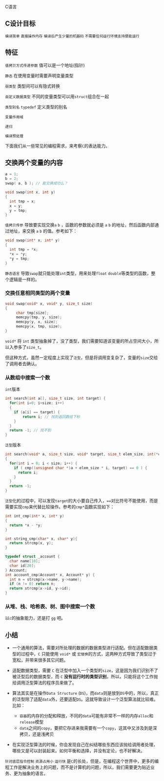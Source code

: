 C语言

## C设计目标

`编译简单` `直接操作内存` `编译后产生少量的机器码` `不需要任何运行环境支持便能运行`

## 特征

`值拷贝方式传递参数` 值可以是一个地址(指针)

`静态` 在使用变量时需要声明变量类型

`弱类型` 类型间可以有隐式转换

`自定义数据类型` 不同的变量类型可以用`struct`组合在一起

`类型别名` `typedef` 定义类型的别名

`变量作用域`

`递归`

`编译预处理`

下面我们从一些常见的编程需求，来考察`C`的表达能力。

## 交换两个变量的内容

```c
a = 1;
b = 2;
swap( a, b ); // 能交换成功么？
```


``` c
void swap(int x, int y)
{
  int tmp = x;
  x = y;
  y = tmp;
}
```

`值拷贝传参` 导致要实现交换`a` `b` ，函数的参数就必须是 `a` `b` 的地址，然后函数内部通过地址，来交换 `a` `b` 的值。参考如下：

```c
void swap(int* x, int* y)
{
  int tmp = *x;
  *x = *y;
  *y = tmp;
}
```

`静态语言` 导致`swap`就只能处理`int`类型，用来处理`float` `double`等类型的函数，整个逻辑是一样的。

### 交换任意相同类型的两个变量

```c
void swap(void* x, void* y, size_t size)
{
     char tmp[size];
     memcpy(tmp, y, size);
     memcpy(y, x, size);
     memcpy(x, tmp, size);
}
```

`void*` 将 `int` 类型抽象掉了，没了类型，我们需要知道该变量的所占空间大小，所以入参多了`size_t`。

但这种方式，虽然一定程度上实现了`泛型`，但是将调用变复杂了，变量的`size`交给了调用者去确认。

### 从数组中搜索一个数

`int`版本

```c
int search(int a[], size_t size, int target) {
  for(int i=0; i<size; i++)
  {
    if (a[i] == target) {
        return i; // 找到返回数组下标
    }
  }
  return -1; // 找不到
}
```

`泛型`版本

```c
int search(void* a, size_t size, void* target, size_t elem_size, int(*cmp)(void*, void*) )
{
  for(int i = 0; i < size; i++) {
    if ( cmp((unsigned char *)a + elem_size * i, target) == 0 ) {
      return i;
    }
  }
  return -1;
}
```

`泛型`化的过程中，可以发现`target`的大小要自己传入，`==`对比符号不能使用，而是需要实现`cmp`来代替比较操作。参考的`cmp*`函数实现如下：

```c
int int_cmp(int* x, int* y)
{
  return *x - *y;
}

int string_cmp(char* x, char* y){
  return strcmp(x, y);
}

typedef struct _account {
  char name[10];
  char id[20];
} Account;
int account_cmp(Account* x, Account* y) {
  int n = strcmp(x->name, y->name);
  if (n != 0) return n;
  return strcmp(x->id, y->id);
}
```

### 从堆、栈、哈希表、树、图中搜索一个数

以`c`的抽象能力，还是打 `gg` 吧。

## 小结

- 一个通用的算法，需要对所处理的数据的数据类型进行适配。但在适配数据类型的过程中，`C` 只能使用 `void*` 或 `宏替换`的方式，这两种方式导致了类型过于宽松，并带来很多其它问题。

- 适配数据类型，需要 `C` 在泛型中加入一个类型的`size`，这是因为我们识别不了被泛型后的数据类型，而 `C` **没有运行时的类型识别**，所以，只能将这个工作抛给调用泛型算法的程序员来做了。

- 算法其实是在操作`Data Structure` (`DS`)，而`data`则是放到`DS`中的，所以，真正的泛型除了适配`data`外，还要适配`DS`。这就导致设计一个泛型算法就比较难。比如：
  - `容器`的内存的分配和释放，不同的`data`可能有非常不一样的内存`alloc`和`release`模型
  - `data`之间的`copy`，要把它存进来我需要有一个`copy`，这其中又涉及到是深拷贝，还是浅拷贝


- 在实现泛型算法的时候，你会发现自己在纠结哪些东西应该抛给调用者处理，哪些又是可以封装起来。如何平衡和选择，并没有定论，也不好解决。

`针对底层指令控制` `资源占用小` `运行快` 是`C`的长处，但是，在编程这个世界中，更多的编程工作是解决业务上的问题，而不是计算机的问题，所以，我们需要更为贴近业务、更为抽象的语言。
